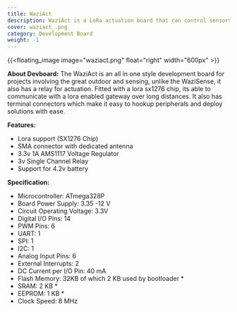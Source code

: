 ```yaml
---
title: WaziAct
description: WaziAct is a LoRa actuation board that can control sensors and actuators
cover: waziact_.png
category: Development Board
weight: -1
---
```


{{<floating_image image="waziact.png" float="right" width="600px" >}}

**About Devboard:** The WaziAct is an all in one style development board for projects involving the great outdoor and sensing, unlike the WaziSense, it also has a relay for actuation. Fitted with a lora sx1276 chip, its able to communicate with a lora enabled gateway over long distances. It also has terminal connectors which make it easy to hookup peripherals and deploy solutions with ease.

**Features:**
- Lora support (SX1276 Chip)
- SMA connector with dedicated antenna
- 3.3v 1A AMS1117 Voltage Regulator
- 3v Single Channel Relay
- Support for 4.2v battery

**Specification:**
- Microcontroller: ATmega328P
- Board Power Supply: 3.35 -12 V
- Circuit Operating Voltage: 3.3V
- Digital I/O Pins: 14
- PWM Pins: 6
- UART: 1
- SPI: 1
- I2C: 1
- Analog Input Pins: 6
- External Interrupts: 2
- DC Current per I/O Pin: 40 mA
- Flash Memory: 32KB of which 2 KB used by bootloader *
- SRAM: 2 KB *
- EEPROM: 1 KB *
- Clock Speed: 8 MHz